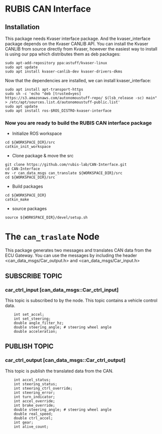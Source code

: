 # RUBIS CAN Interface

## **Installation**

This package needs Kvaser interface package. And the kvaser_interface package depends on the Kvaser CANLIB API. You can install the Kvaser CANLIB from source directly from Kvaser, however the easiest way to install is using our ppa which distributes them as deb packages:

```
sudo apt-add-repository ppa:astuff/kvaser-linux
sudo apt update
sudo apt install kvaser-canlib-dev kvaser-drivers-dkms
```

Now that the dependencies are installed, we can install kvaser_interface:

```
sudo apt install apt-transport-https
sudo sh -c 'echo "deb [trusted=yes] https://s3.amazonaws.com/autonomoustuff-repo/ $(lsb_release -sc) main" > /etc/apt/sources.list.d/autonomoustuff-public.list'
sudo apt update
sudo apt install ros-$ROS_DISTRO-kvaser-interface
```

### **Now you are ready to build the RUBIS CAN interface package**


* Initialize ROS workspace
```
cd ${WORKSPACE_DIR}/src
catkin_init_workspace
```

* Clone package & move the src
```
git clone https://github.com/rubis-lab/CAN-Interface.git
cd CAN-Interface
mv -r can_data_msgs can_translate ${WORKSPACE_DIR}/src
cd ${WORKSPACE_DIR}/src
```

* Build packages
```
cd ${WORKSPACE_DIR}
catkin_make
```

* source packages
```
source ${WORKSPACE_DIR}/devel/setup.sh
```

# The `can_traslate` Node
This package generates two messages and translates CAN data from the ECU Gateway. You can use the messages by including the header <can_data_msgs/Car_output.h> and <can_data_msgs/Car_input.h>

## **SUBSCRIBE TOPIC**

<!-- ### can_tx [can_msgs::Frame]

This topic is subscribed by the node. It expects to have other nodes subscribe to it to receive data which are *sent by the CAN device*. -->

### car_ctrl_input [can_data_msgs::Car_ctrl_input]

This topic is subscribed to by the node. This topic contains a vehicle control data.
```
    int set_accel;
    int set_steering;
    double angle_filter_hz;
    double steering_angle; # steering wheel angle
    double acceleration;   
```

## **PUBLISH TOPIC**

<!-- ### can_rx [can_msgs::Frame]

This topic is published to by the node. It expects to have data published to it which are intended to be *received by the CAN device*. -->

### car_ctrl_output [can_data_msgs::Car_ctrl_output]

This topic is publish the translated data from the CAN.
```
    int accel_status;
    int steering_status;
    int steering_ctrl_override;
    int steering_error;
    int turn_indicator;
    int accel_override;
    int brake_override;
    double steering_angle; # steering wheel angle
    double real_speed;
    double ctrl_accel;
    int gear;
    int alive_count;
```




